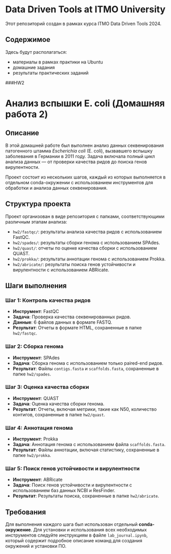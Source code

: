 # Data Driven Tools at ITMO University

Этот репозиторий создан в рамках курса ITMO Data Driven Tools 2024.

## Содержимое

Здесь будут располагаться:
- материалы в рамках практики на Ubuntu
- домашние задания
- результаты практических заданий

###HW2
# Анализ вспышки E. coli (Домашняя работа 2)

## Описание
В этой домашней работе был выполнен анализ данных секвенирования патогенного штамма *Escherichia coli* (E. coli), вызвавшего вспышку заболевания в Германии в 2011 году. Задача включала полный цикл анализа данных — от проверки качества ридов до поиска генов вирулентности.

Проект состоит из нескольких шагов, каждый из которых выполняется в отдельном conda-окружении с использованием инструментов для обработки и анализа данных секвенирования.

## Структура проекта
Проект организован в виде репозитория с папками, соответствующими различным этапам анализа:

- `hw2/fastqc/`: результаты анализа качества ридов с использованием FastQC.
- `hw2/spades/`: результаты сборки генома с использованием SPAdes.
- `hw2/quast/`: отчеты по оценке качества сборки с использованием QUAST.
- `hw2/prokka/`: результаты аннотации генома с использованием Prokka.
- `hw2/abricate/`: результаты поиска генов устойчивости и вирулентности с использованием ABRicate.

## Шаги выполнения

### Шаг 1: Контроль качества ридов
- **Инструмент**: FastQC
- **Задача**: Проверка качества секвенированных ридов.
- **Данные**: 6 файлов данных в формате FASTQ.
- **Результат**: Отчеты в формате HTML, сохраненные в папке `hw2/fastqc`.

### Шаг 2: Сборка генома
- **Инструмент**: SPAdes
- **Задача**: Сборка генома с использованием только paired-end ридов.
- **Результат**: Файлы `contigs.fasta` и `scaffolds.fasta`, сохраненные в папке `hw2/spades`.

### Шаг 3: Оценка качества сборки
- **Инструмент**: QUAST
- **Задача**: Оценка качества сборки генома.
- **Результат**: Отчеты, включая метрики, такие как N50, количество контигов, сохраненные в папке `hw2/quast`.

### Шаг 4: Аннотация генома
- **Инструмент**: Prokka
- **Задача**: Аннотация генома с использованием файла `scaffolds.fasta`.
- **Результат**: Файлы аннотации, включая статистику, сохраненные в папке `hw2/prokka`.

### Шаг 5: Поиск генов устойчивости и вирулентности
- **Инструмент**: ABRicate
- **Задача**: Поиск генов устойчивости и вирулентности с использованием баз данных NCBI и ResFinder.
- **Результат**: Результаты поиска, сохраненные в папке `hw2/abricate`.

## Требования
Для выполнения каждого шага был использован отдельный **conda-окружение**. Для установки и использования всех необходимых инструментов следуйте инструкциям в файле `lab_journal.ipynb`, который содержит подробное описание команд для создания окружений и установки ПО.
